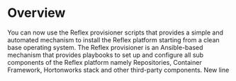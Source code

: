 # Overview

You can now use the Reflex provisioner scripts that provides a simple and automated mechanism to install the Reflex platform starting from a clean base operating system. The Reflex provisioner is an Ansible-based mechanism that provides playbooks to set up and configure all sub components of the Reflex platform namely Repositories, Container Framework, Hortonworks stack and other third-party components.
New line

